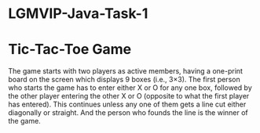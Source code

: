 # LGMVIP-Java-Task-1
# Tic-Tac-Toe Game
The game starts with two players as active members, having a one-print board on the screen which displays 9 boxes (i.e., 3×3). The first person who starts the game has to enter either X or O for any one box, followed by the other player entering the other X or O (opposite to what the first player has entered). 
This continues unless any one of them gets a line cut either diagonally or straight. 
And the person who founds the line is the winner of the game.
